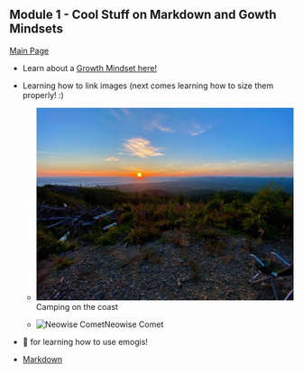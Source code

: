 ## Module 1 - Cool Stuff on Markdown and Gowth Mindsets
[Main Page](../README.md)

- Learn about a [Growth Mindset here!](/module1/Growth.md)

- Learning how to link images (next comes learning how to size them properly! :)

  - ![Camping on the coast](campcoast.JPG)Camping on the coast
  
  
  - ![Neowise Comet](neowise.jpeg)Neowise Comet

- :clap:  for learning how to use emogis!

- [Markdown](https://vbchomp.github.io/reading-notes/Markdown.md)
